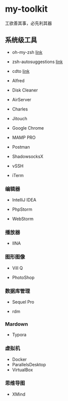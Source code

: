 # my-toolkit

 工欲善其事，必先利其器



## 系统级工具

- oh-my-zsh [link](https://github.com/robbyrussell/oh-my-zsh)

- zsh-autosuggestions [link](https://github.com/zsh-users/zsh-autosuggestions)

- cdto [link](https://github.com/jbtule/cdto)

- Alfred

- Disk Cleaner

- AirServer

- Charles

- Jitouch

- Google Chrome

- MAMP PRO

- Postman

- ShadowsocksX

- vSSH

- iTerm

  

### 编辑器

- IntelliJ IDEA

- PhpStorm

- WebStorm

  

### 播放器

- IINA

  

### 图形图像

- Vill Q

- PhotoShop

  

### 数据库管理

- Sequel Pro

- rdm

  

### Mardown

- Typora

  

### 虚拟机

- Docker
- ParallelsDesktop
- VirtualBox


### 思维导图

- XMind

